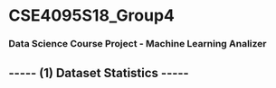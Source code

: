 # CSE4095S18_Group4
### Data Science Course Project - Machine Learning Analizer

## ----- (1) Dataset Statistics -----
